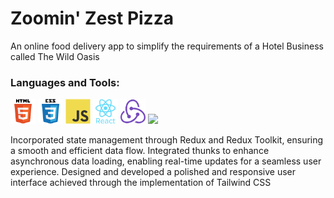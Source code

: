 # Zoomin' Zest Pizza
An online food delivery app to simplify the requirements of a Hotel Business called The Wild Oasis
<h3 align="left">Languages and Tools:</h3>
<p align="left">
<img src="https://raw.githubusercontent.com/devicons/devicon/master/icons/html5/html5-original-wordmark.svg" alt="html5" width="40" height="40"/>
<img src="https://raw.githubusercontent.com/devicons/devicon/master/icons/css3/css3-original-wordmark.svg" alt="css3" width="40" height="40"/>
<img src="https://raw.githubusercontent.com/devicons/devicon/master/icons/javascript/javascript-original.svg" alt="javascript" width="40" height="40"/>
<img src="https://raw.githubusercontent.com/devicons/devicon/master/icons/react/react-original-wordmark.svg" alt="react" width="40" height="40"/>
<img src="https://raw.githubusercontent.com/devicons/devicon/master/icons/redux/redux-original.svg" alt="redux" width="40" height="40"/>
<img src="https://www.vectorlogo.zone/logos/tailwindcss/tailwindcss-icon.svg"/>
</p>

<p align=""left>
Incorporated state management through Redux and
Redux Toolkit, ensuring a smooth and efficient data flow. 
Integrated thunks to enhance asynchronous data loading,
enabling real-time updates for a seamless user experience.
Designed and developed a polished and responsive user
interface achieved through the implementation of Tailwind
CSS
</p>
